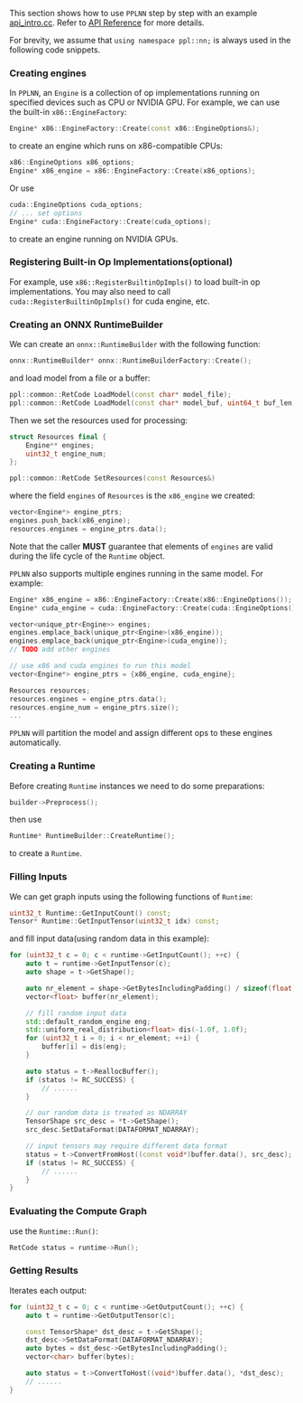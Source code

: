 This section shows how to use `PPLNN` step by step with an example [api_intro.cc](../../samples/cpp/api/api_intro.cc). Refer to [API Reference](cpp-api-reference.md) for more details.

For brevity, we assume that `using namespace ppl::nn;` is always used in the following code snippets.

### Creating engines

In `PPLNN`, an `Engine` is a collection of op implementations running on specified devices such as CPU or NVIDIA GPU. For example, we can use the built-in `x86::EngineFactory`:

```c++
Engine* x86::EngineFactory::Create(const x86::EngineOptions&);
```

to create an engine which runs on x86-compatible CPUs:

```c++
x86::EngineOptions x86_options;
Engine* x86_engine = x86::EngineFactory::Create(x86_options);
```

Or use

```c++
cuda::EngineOptions cuda_options;
// ... set options
Engine* cuda::EngineFactory::Create(cuda_options);
```

to create an engine running on NVIDIA GPUs.

### Registering Built-in Op Implementations(optional)

For example, use `x86::RegisterBuiltinOpImpls()` to load built-in op implementations. You may also need to call `cuda::RegisterBuiltinOpImpls()` for cuda engine, etc.

### Creating an ONNX RuntimeBuilder

We can create an `onnx::RuntimeBuilder` with the following function:

```c++
onnx::RuntimeBuilder* onnx::RuntimeBuilderFactory::Create();
```

and load model from a file or a buffer:

```c++
ppl::common::RetCode LoadModel(const char* model_file);
ppl::common::RetCode LoadModel(const char* model_buf, uint64_t buf_len);
```

Then we set the resources used for processing:

```c++
struct Resources final {
    Engine** engines;
    uint32_t engine_num;
};

ppl::common::RetCode SetResources(const Resources&)
```

where the field `engines` of `Resources` is the `x86_engine` we created:

```c++
vector<Engine*> engine_ptrs;
engines.push_back(x86_engine);
resources.engines = engine_ptrs.data();
```

Note that the caller **MUST** guarantee that elements of `engines` are valid during the life cycle of the `Runtime` object.

`PPLNN` also supports multiple engines running in the same model. For example:

```c++
Engine* x86_engine = x86::EngineFactory::Create(x86::EngineOptions());
Engine* cuda_engine = cuda::EngineFactory::Create(cuda::EngineOptions());

vector<unique_ptr<Engine>> engines;
engines.emplace_back(unique_ptr<Engine>(x86_engine));
engines.emplace_back(unique_ptr<Engine>(cuda_engine));
// TODO add other engines

// use x86 and cuda engines to run this model
vector<Engine*> engine_ptrs = {x86_engine, cuda_engine};

Resources resources;
resources.engines = engine_ptrs.data();
resources.engine_num = engine_ptrs.size();
...
```

`PPLNN` will partition the model and assign different ops to these engines automatically.

### Creating a Runtime

Before creating `Runtime` instances we need to do some preparations:

```c++
builder->Preprocess();
```

then use

```c++
Runtime* RuntimeBuilder::CreateRuntime();
```

to create a `Runtime`.

### Filling Inputs

We can get graph inputs using the following functions of `Runtime`:

```c++
uint32_t Runtime::GetInputCount() const;
Tensor* Runtime::GetInputTensor(uint32_t idx) const;
```

and fill input data(using random data in this example):

```c++
for (uint32_t c = 0; c < runtime->GetInputCount(); ++c) {
    auto t = runtime->GetInputTensor(c);
    auto shape = t->GetShape();

    auto nr_element = shape->GetBytesIncludingPadding() / sizeof(float);
    vector<float> buffer(nr_element);

    // fill random input data
    std::default_random_engine eng;
    std::uniform_real_distribution<float> dis(-1.0f, 1.0f);
    for (uint32_t i = 0; i < nr_element; ++i) {
        buffer[i] = dis(eng);
    }

    auto status = t->ReallocBuffer();
    if (status != RC_SUCCESS) {
        // ......
    }

    // our random data is treated as NDARRAY
    TensorShape src_desc = *t->GetShape();
    src_desc.SetDataFormat(DATAFORMAT_NDARRAY);

    // input tensors may require different data format
    status = t->ConvertFromHost((const void*)buffer.data(), src_desc);
    if (status != RC_SUCCESS) {
        // ......
    }
}
```

### Evaluating the Compute Graph

use the `Runtime::Run()`:

```c++
RetCode status = runtime->Run();
```

### Getting Results

Iterates each output:

```c++
for (uint32_t c = 0; c < runtime->GetOutputCount(); ++c) {
    auto t = runtime->GetOutputTensor(c);

    const TensorShape* dst_desc = t->GetShape();
    dst_desc->SetDataFormat(DATAFORMAT_NDARRAY);
    auto bytes = dst_desc->GetBytesIncludingPadding();
    vector<char> buffer(bytes);

    auto status = t->ConvertToHost((void*)buffer.data(), *dst_desc);
    // ......
}
```
